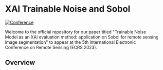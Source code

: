 # XAI Trainable Noise and Sobol 

[![Conference](https://img.shields.io/badge/ECRS-Conference-brightgreen)](https://ecrs2023.sciforum.net/)

Welcome to the official repository for our paper titled "Trainable Noise Model as an XAI evaluation method: application on Sobol for remote sensing image segmentation" to appear at the 5th International Electronic Conference on Remote Sensing (ECRS 2023).

## Overview


